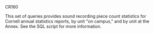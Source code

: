 CR160

This set of queries provides sound recording piece count statistics for Cornell annual statistics reports, by unit "on campus," and by unit at the Annex. See the SQL script for more information.
